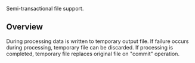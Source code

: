 Semi-transactional file support. 

Overview
---------
During processing data is written to temporary output file. 
If failure occurs during processing, temporary file can be discarded.
If processing is completed, temporary file replaces original file on "commit" operation.

